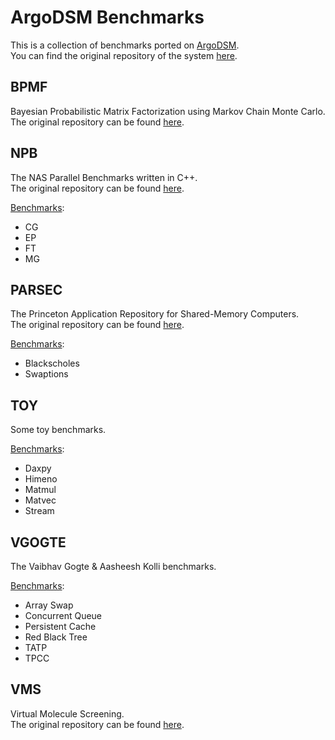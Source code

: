 # ArgoDSM Benchmarks

This is a collection of benchmarks ported on [ArgoDSM](https://www.it.uu.se/research/project/argo).\
You can find the original repository of the system [here](https://github.com/etascale/argodsm).

## BPMF

Bayesian Probabilistic Matrix Factorization using Markov Chain Monte Carlo.\
The original repository can be found [here](https://github.com/ExaScience/bpmf).

## NPB

The NAS Parallel Benchmarks written in C++.\
The original repository can be found [here](https://github.com/GMAP/NPB-CPP).

<ins>Benchmarks</ins>:
- CG
- EP
- FT
- MG

## PARSEC

The Princeton Application Repository for Shared-Memory Computers.\
The original repository can be found [here](https://pm.bsc.es/gitlab/benchmarks/parsec-ompss).

<ins>Benchmarks</ins>:
- Blackscholes
- Swaptions

## TOY

Some toy benchmarks.

<ins>Benchmarks</ins>:
- Daxpy
- Himeno
- Matmul
- Matvec
- Stream

## VGOGTE

The Vaibhav Gogte & Aasheesh Kolli benchmarks.

<ins>Benchmarks</ins>:
- Array Swap
- Concurrent Queue
- Persistent Cache
- Red Black Tree
- TATP
- TPCC

## VMS

Virtual Molecule Screening.\
The original repository can be found [here](https://github.com/ExaScience/vms).
